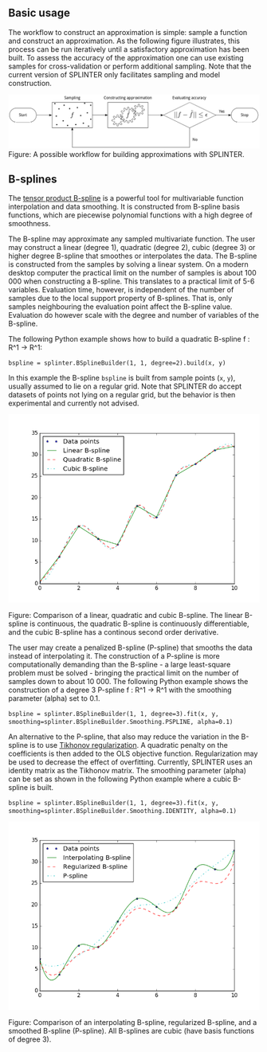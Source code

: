 
## Basic usage

The workflow to construct an approximation is simple: sample a function and construct an approximation. As the following figure illustrates, this process can be run iteratively until a satisfactory approximation has been built. To assess the accuracy of the approximation one can use existing samples for cross-validation or perform additional sampling. Note that the current version of SPLINTER only facilitates sampling and model construction. 

![Possible workflow with SPLINTER.](../assets/workflow.png)
Figure: A possible workflow for building approximations with SPLINTER.

## B-splines
The [tensor product B-spline](http://en.wikipedia.org/wiki/B-spline) is a powerful tool for multivariable function interpolation and data smoothing. It is constructed from B-spline basis functions, which are piecewise polynomial functions with a high degree of smoothness.

The B-spline may approximate any sampled multivariate function. The user may construct a linear (degree 1), quadratic (degree 2), cubic (degree 3) or higher degree B-spline that smoothes or interpolates the data. The B-spline is constructed from the samples by solving a linear system. On a modern desktop computer the practical limit on the number of samples is about 100 000 when constructing a B-spline. This translates to a practical limit of 5-6 variables. Evaluation time, however, is independent of the number of samples due to the local support property of B-splines. That is, only samples neighbouring the evaluation point affect the B-spline value. Evaluation do however scale with the degree and number of variables of the B-spline.

The following Python example shows how to build a quadratic B-spline f : R^1 -> R^1:
```
bspline = splinter.BSplineBuilder(1, 1, degree=2).build(x, y)
```
In this example the B-spline `bspline` is built from sample points (`x`, `y`), usually assumed to lie on a regular grid. Note that SPLINTER do accept datasets of points not lying on a regular grid, but the behavior is then experimental and currently not advised.

![Comparison of a linear, quadratic and cubic B-spline](../assets/bspline_degrees.png)

Figure: Comparison of a linear, quadratic and cubic B-spline. The linear B-spline is continuous, the quadratic B-spline is continuously differentiable, and the cubic B-spline has a continous second order derivative.

The user may create a penalized B-spline (P-spline) that smooths the data instead of interpolating it. The construction of a P-spline is more computationally demanding than the B-spline - a large least-square problem must be solved - bringing the practical limit on the number of samples down to about 10 000. The following Python example shows the construction of a degree 3 P-spline f : R^1 -> R^1 with the smoothing parameter (alpha) set to 0.1.
```
bspline = splinter.BSplineBuilder(1, 1, degree=3).fit(x, y, smoothing=splinter.BSplineBuilder.Smoothing.PSPLINE, alpha=0.1)
```

An alternative to the P-spline, that also may reduce the variation in the B-spline is to use [Tikhonov regularization](http://en.wikipedia.org/wiki/Tikhonov_regularization). A quadratic penalty on the coefficients is then added to the OLS objective function. Regularization may be used to decrease the effect of overfitting. Currently, SPLINTER uses an identity matrix as the Tikhonov matrix. The smoothing parameter (alpha) can be set as shown in the following Python example where a cubic B-spline is built.
```
bspline = splinter.BSplineBuilder(1, 1, degree=3).fit(x, y, smoothing=splinter.BSplineBuilder.Smoothing.IDENTITY, alpha=0.1)
```

![Comparison of an interpolating B-spline, regularized B-spline, and P-spline](../assets/bspline_regularization.png)

Figure: Comparison of an interpolating B-spline, regularized B-spline, and a smoothed B-spline (P-spline). All B-splines are cubic (have basis functions of degree 3).
